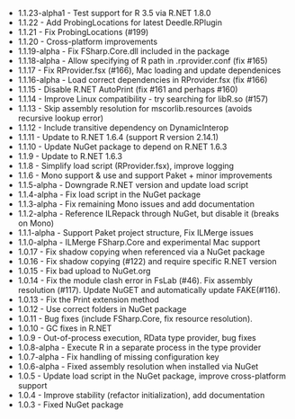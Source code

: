 * 1.1.23-alpha1 - Test support for R 3.5 via R.NET 1.8.0
* 1.1.22 - Add ProbingLocations for latest Deedle.RPlugin
* 1.1.21 - Fix ProbingLocations (#199)
* 1.1.20 - Cross-platform improvements
* 1.1.19-alpha - Fix FSharp.Core.dll included in the package
* 1.1.18-alpha - Allow specifying of R path in .rprovider.conf (fix #165)
* 1.1.17 - Fix RProvider.fsx (#166), Mac loading and update dependenices
* 1.1.16-alpha - Load correct dependencies in RProvider.fsx (fix #166)
* 1.1.15 - Disable R.NET AutoPrint (fix #161 and perhaps #160)
* 1.1.14 - Improve Linux compatibility - try searching for libR.so (#157)
* 1.1.13 - Skip assembly resolution for mscorlib.resources (avoids recursive lookup error)
* 1.1.12 - Include transitive dependency on DynamicInterop
* 1.1.11 - Update to R.NET 1.6.4 (support R version 2.14.1)
* 1.1.10 - Update NuGet package to depend on R.NET 1.6.3
* 1.1.9 - Update to R.NET 1.6.3
* 1.1.8 - Simplify load script (RProvider.fsx), improve logging
* 1.1.6 - Mono support & use and support Paket + minor improvements
* 1.1.5-alpha - Downgrade R.NET version and update load script
* 1.1.4-alpha - Fix load script in the NuGet package
* 1.1.3-alpha - Fix remaining Mono issues and add documentation
* 1.1.2-alpha - Reference ILRepack through NuGet, but disable it (breaks on Mono)
* 1.1.1-alpha - Support Paket project structure, Fix ILMerge issues
* 1.1.0-alpha - ILMerge FSharp.Core and experimental Mac support
* 1.0.17 - Fix shadow copying when referenced via a NuGet package
* 1.0.16 - Fix shadow copying (#122) and require specific R.NET version
* 1.0.15 - Fix bad upload to NuGet.org
* 1.0.14 - Fix the module clash error in FsLab (#46). Fix assembly resolution (#117). Update NuGET and automatically update FAKE(#116).
* 1.0.13 - Fix the Print extension method
* 1.0.12 - Use correct folders in NuGet package
* 1.0.11 - Bug fixes (include FSharp.Core, fix resource resolution).
* 1.0.10 - GC fixes in R.NET
* 1.0.9 - Out-of-process execution, RData type provider, bug fixes
* 1.0.8-alpha - Execute R in a separate process in the type provider
* 1.0.7-alpha - Fix handling of missing configuration key
* 1.0.6-alpha - Fixed assembly resolution when installed via NuGet
* 1.0.5 - Update load script in the NuGet package, improve cross-platform support
* 1.0.4 - Improve stability (refactor initialization), add documentation
* 1.0.3 - Fixed NuGet package
